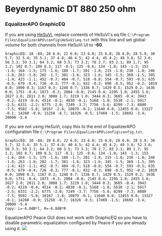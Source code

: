 # Beyerdynamic DT 880 250 ohm
### EqualizerAPO GraphicEQ
If you are using [HeSuVi](https://sourceforge.net/projects/hesuvi/), replace contents of HeSuVi's eq file `C:\Program Files\EqualizerAPO\config\HeSuVi\eq.txt` with this line and set global volume for both channels from HeSuVi UI to **-60**.
```
GraphicEQ: 10 -84; 20 6.0; 22 6.0; 23 6.0; 25 6.0; 26 6.0; 28 5.9; 30 5.7; 32 5.4; 35 5.1; 37 4.8; 40 4.5; 42 4.4; 45 4.2; 49 3.8; 52 3.6; 56 3.3; 59 3.1; 64 3.2; 68 3.5; 73 3.3; 78 2.7; 83 2.1; 89 1.7; 95 1.2; 102 0.7; 109 0.3; 117 -0.1; 125 -0.6; 134 -1.0; 143 -1.3; 153 -1.6; 164 -1.5; 175 -1.6; 188 -1.7; 201 -1.8; 215 -1.8; 230 -1.8; 246 -1.8; 263 -1.8; 282 -1.7; 301 -1.6; 323 -1.6; 345 -1.5; 369 -1.5; 395 -1.4; 423 -1.1; 452 -0.7; 484 -0.7; 518 -0.8; 554 -0.7; 593 -0.5; 635 -0.5; 679 -0.4; 726 -0.3; 777 -0.1; 832 -0.3; 890 -0.5; 952 -0.2; 1019 0.0; 1090 0.3; 1167 0.3; 1248 0.7; 1336 0.7; 1429 0.5; 1529 0.2; 1636 0.0; 1751 -0.4; 1873 -0.3; 2004 -0.0; 2145 0.4; 2295 1.0; 2455 1.6; 2627 2.0; 2811 2.0; 3008 1.7; 3219 1.0; 3444 0.3; 3685 -0.4; 3943 -0.2; 4219 -0.4; 4514 -0.2; 4830 -0.1; 5168 -1.0; 5530 -2.1; 5917 -2.5; 6331 -2.2; 6775 -2.0; 7249 -3.7; 7756 -5.6; 8299 -7.3; 8880 -7.5; 9502 -5.8; 10167 -2.8; 10879 -0.1; 11640 0.0; 12455 0.0; 13327 -0.1; 14260 -0.9; 15258 -0.7; 16326 -0.5; 17469 -1.5; 18692 -3.4; 20000 -5.4
```
If you are not using HeSuVi, copy this to the end of EqualizerAPO configuration file `C:\Program Files\EqualizerAPO\config\config.txt`.
```
GraphicEQ: 10 -84; 20 6.0; 22 6.0; 23 6.0; 25 6.0; 26 6.0; 28 5.9; 30 5.7; 32 5.4; 35 5.1; 37 4.8; 40 4.5; 42 4.4; 45 4.2; 49 3.8; 52 3.6; 56 3.3; 59 3.1; 64 3.2; 68 3.5; 73 3.3; 78 2.7; 83 2.1; 89 1.7; 95 1.2; 102 0.7; 109 0.3; 117 -0.1; 125 -0.6; 134 -1.0; 143 -1.3; 153 -1.6; 164 -1.5; 175 -1.6; 188 -1.7; 201 -1.8; 215 -1.8; 230 -1.8; 246 -1.8; 263 -1.8; 282 -1.7; 301 -1.6; 323 -1.6; 345 -1.5; 369 -1.5; 395 -1.4; 423 -1.1; 452 -0.7; 484 -0.7; 518 -0.8; 554 -0.7; 593 -0.5; 635 -0.5; 679 -0.4; 726 -0.3; 777 -0.1; 832 -0.3; 890 -0.5; 952 -0.2; 1019 0.0; 1090 0.3; 1167 0.3; 1248 0.7; 1336 0.7; 1429 0.5; 1529 0.2; 1636 0.0; 1751 -0.4; 1873 -0.3; 2004 -0.0; 2145 0.4; 2295 1.0; 2455 1.6; 2627 2.0; 2811 2.0; 3008 1.7; 3219 1.0; 3444 0.3; 3685 -0.4; 3943 -0.2; 4219 -0.4; 4514 -0.2; 4830 -0.1; 5168 -1.0; 5530 -2.1; 5917 -2.5; 6331 -2.2; 6775 -2.0; 7249 -3.7; 7756 -5.6; 8299 -7.3; 8880 -7.5; 9502 -5.8; 10167 -2.8; 10879 -0.1; 11640 0.0; 12455 0.0; 13327 -0.1; 14260 -0.9; 15258 -0.7; 16326 -0.5; 17469 -1.5; 18692 -3.4; 20000 -5.4
Copy: L=-6.0dB*l, R=-6.0dB*R
```
EqualizerAPO Peace GUI does not work with GraphicEQ so you have to disable parametric equalization configured by Peace if you are already using it.
![](https://raw.githubusercontent.com/jaakkopasanen/AutoEq/master/results/SBAF-Serious/innerfidelity/onear/Beyerdynamic%20DT%20880%20250%20ohm/Beyerdynamic%20DT%20880%20250%20ohm.png)
